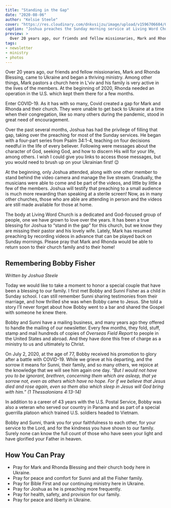 ```yaml
---
title: "Standing in the Gap"
date: "2020-08-06"
author: "Kelsie Steele"
cover: "https://res.cloudinary.com/dnkvsijzu/image/upload/v1596706604/OFReport/2020-08-06-standing-in-the-gap/joshua-preaching-lw-church_bouwvx.jpg"
caption: "Joshua preaches the Sunday morning service at Living Word Church in L’viv."
preview: >
  Over 20 years ago, our friends and fellow missionaries, Mark and Rhonda Blessing, came to Ukraine and began a thriving ministry. Among other things, Mark pastors a church here in L’viv and his family is very active in the lives of the members. At the beginning of 2020, Rhonda needed an operation in the U.S. which kept them there for a few months.
tags:
- newsletter
- ministry
- photos
---
```


Over 20 years ago, our friends and fellow missionaries, Mark and Rhonda Blessing, came to Ukraine and began a thriving ministry. Among other things, Mark pastors a church here in L’viv and his family is very active in the lives of the members. At the beginning of 2020, Rhonda needed an operation in the U.S. which kept them there for a few months.

<article-callout content="OFR-Apr-Jul-2020.pdf" :download="true" />

Enter COVID-19. As it has with so many, Covid created a gap for Mark and Rhonda and their church. They were unable to get back to Ukraine at a time when their congregation, like so many others during the pandemic, stood in great need of encouragement. 

Over the past several months, Joshua has had the privilege of filling that gap, taking over the preaching for most of the Sunday services. He began with a four-part series from Psalm 34:1-4, teaching on four decisions needful in the life of every believer. Following were messages about the character of God, seeking God, and how to discern His will for your life, among others. I wish I could give you links to access those messages, but you would need to brush up on your Ukrainian first! 😉

At the beginning, only Joshua attended, along with one other member to stand behind the video camera and manage the live stream. Gradually, the musicians were able to come and be part of the videos, and little by little a few of the members. Joshua will testify that preaching to a small audience is much more rewarding than speaking at a sterile screen! Now, as in many other churches, those who are able are attending in person and the videos are still made available for those at home.

<article-image publicId="OFReport/2020-08-06-standing-in-the-gap/lords-supper-live-stream_ruvsdj" width="768" caption="Sharing the Lord’s Supper via live stream" />

The body at Living Word Church is a dedicated and God-focused group of people, one we have grown to love over the years. It has been a true blessing for Joshua to “stand in the gap” for this church, but we know they are missing their pastor and his lovely wife. Lately, Mark has resumed preaching by recording videos in advance that can be played back on Sunday mornings. Please pray that Mark and Rhonda would be able to return soon to their church family and to their home!

<article-image publicId="OFReport/2020-08-06-standing-in-the-gap/mark-rhonda-blessing_wwzu3i" width="768" caption="Mark and Rhonda Blessing" />

## Remembering Bobby Fisher

*Written by Joshua Steele*

Today we would like to take a moment to honor a special couple that have been a blessing to our family. I first met Bobby and Sunni Fisher as a child in Sunday school. I can still remember Sunni sharing testimonies from their marriage, and how thrilled she was when Bobby came to Jesus. She told a story I’ll never forget about how Bobby went to a bar and shared the Gospel with someone he knew there.

Bobby and Sunni have a mailing business, and many years ago they offered to handle the mailing of our newsletter. Every few months, they fold, stuff, stamp and mail hundreds of copies of *Overseas Field Report* to people in the United States and abroad. And they have done this free of charge as a ministry to us and ultimately to Christ.

On July 2, 2020, at the age of 77, Bobby received his promotion to glory after a battle with COVID-19. While we grieve at his departing, and the sorrow it means for Sunni, their family, and so many others, we rejoice at the knowledge that we will see him again one day. *“But I would not have you to be ignorant, brethren, concerning them which are asleep, that ye sorrow not, even as others which have no hope. For if we believe that Jesus died and rose again, even so them also which sleep in Jesus will God bring with him.” (1 Thessalonians 4:13-14)*

In addition to a career of 43 years with the U.S. Postal Service, Bobby was also a veteran who served our country in Panama and as part of a special guerrilla platoon which trained U.S. soldiers headed to Vietnam.

Bobby and Sunni, thank you for your faithfulness to each other, for your service to the Lord, and for the kindness you have shown to our family. Surely none can know the full count of those who have seen your light and have glorified your Father in heaven.

<article-image publicId="OFReport/2020-08-06-standing-in-the-gap/bobby-sunni-fisher-2_jf3u4x" height="568" caption="Bobby and Sunni Fisher" />

## How You Can Pray

* Pray for Mark and Rhonda Blessing and their church body here in Ukraine.
* Pray for peace and comfort for Sunni and all the Fisher family.
* Pray for Bible First and our continuing ministry here in Ukraine.
* Pray for Joshua as he is preaching more frequently.
* Pray for health, safety, and provision for our family.
* Pray for peace and liberty in Ukraine.

<article-callout content="Keep scrolling for more photos from our family and ministry!" />

<article-image publicId="OFReport/2020-08-06-standing-in-the-gap/fun-at-the-days-house_ysagbw" width="768" caption="After weeks in quarantine, the kids loved getting back together with the Day family!" />

<article-image publicId="OFReport/2020-08-06-standing-in-the-gap/kids-good-and-evil-books_lrcipb" width="768" caption="We continue to ship *Good and Evil* books to churches and individuals across Ukraine. This photo is from a church in Kyiv to whom we recently sent a case of books." />

<article-image publicId="OFReport/2020-08-06-standing-in-the-gap/two-girls-with-book_blchrz" height="768" caption="What a blessing to see young children developing a love for the Scriptures!" />

<article-callout content="Do you know someone in Ukraine who would like to receive a free copy of *Good and Evil* in their language? Direct them to the web address below!" :link="{ name: 'dobroizlo.com.ua', href: 'https://dobroizlo.com.ua/' }" />

<article-image publicId="OFReport/2020-08-06-standing-in-the-gap/youth-meeting-kade_zbhlud" width="768" caption="Attendance at Kade’s youth meetings has been less due to COVID-19 restrictions, but we still have a good time!" />

<article-image publicId="OFReport/2020-08-06-standing-in-the-gap/david-jonathan-buds_a3ovyk" height="768" caption="David and Jonathan: Buds Forever! 😎" />

<article-image publicId="OFReport/2020-08-06-standing-in-the-gap/mia-high-chair_nvs7qc" height="768" caption="Somebody just reached one year old! Happy first birthday, Mia! 🎂🥰" />

<article-image publicId="OFReport/2020-08-06-standing-in-the-gap/please-no-questions-from-paparazzi_su2tvh" height="768" caption="”Please, no questions from the paparazzi!” 😜" />

<article-image publicId="OFReport/2020-08-06-standing-in-the-gap/david-rides-two-cars_iup5ws" height="768" caption="What could be better than cruising through the house on a cool plastic car? Cruising on TWO cool plastic cars! 🚘🚘" />

<article-image publicId="OFReport/2020-08-06-standing-in-the-gap/kathryn-new-shoes_ibdkey" height="768" caption="A friend at church gave our family some second-hand clothes, and Kathryn was thrilled to score a new pair of play shoes!" />

<article-image publicId="OFReport/2020-08-06-standing-in-the-gap/mobile-mia_cx7yen" height="768" caption="This little girl is crawling and climbing more and more all the time! 🙈 🙉" />

<article-image publicId="OFReport/2020-08-06-standing-in-the-gap/plastic-plate-apocalypse_t1f1hb" height="768" caption="Plastic Plate Apocalypse" />

<article-image publicId="OFReport/2020-08-06-standing-in-the-gap/mia-anya-cool-cat_myojz4" height="768" caption="We recently spent a pleasant evening with our friends the Medyakovsky’s. Anya and Mia had a fun time!" />

<article-image publicId="OFReport/2020-08-06-standing-in-the-gap/mom-kathryn-card-game_liz6lz" width="768" caption="Kathryn made her own card game and enjoyed a few hands with Mom!" />

<article-image publicId="OFReport/2020-08-06-standing-in-the-gap/mia-pretzel-stroller_gxlfcf" height="768" caption="Chillin’ in the stroller with pretzels" />

<article-image publicId="OFReport/2020-08-06-standing-in-the-gap/david-on-stump_edgbwd" height="768" caption="This little guy is getting taller all the time!" />

<article-image publicId="OFReport/2020-08-06-standing-in-the-gap/david-too-sleepy_e0qydt" height="768" caption="Too sleepy 😴" />

<article-image publicId="OFReport/2020-08-06-standing-in-the-gap/bohdanas-birthday_cldkbt" width="768" caption="Our dear Bohdana recently celebrated a birthday. The girls held a nice tea party in her honor!" />

<article-image publicId="OFReport/2020-08-06-standing-in-the-gap/kathryn-new-dress_vuvlnt" height="768" caption="There’s something about little girls and new dresses... Kathryn is a fan! 👗" />
